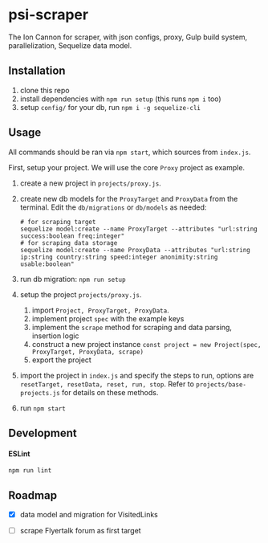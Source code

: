 # psi-scraper
The Ion Cannon for scraper, with json configs, proxy, Gulp build system, parallelization, Sequelize data model.


## Installation

1. clone this repo
2. install dependencies with `npm run setup` (this runs `npm i` too)
3. setup `config/` for your db, run `npm i -g sequelize-cli`


## Usage

All commands should be ran via `npm start`, which sources from `index.js`.

First, setup your project. We will use the core `Proxy` project as example.

1. create a new project in `projects/proxy.js`.
2. create new db models for the `ProxyTarget` and `ProxyData` from the terminal. Edit the `db/migrations` or `db/models` as needed:

    ```shell
    # for scraping target
    sequelize model:create --name ProxyTarget --attributes "url:string success:boolean freq:integer"
    # for scraping data storage
    sequelize model:create --name ProxyData --attributes "url:string ip:string country:string speed:integer anonimity:string usable:boolean"
    ```

3. run db migration: `npm run setup`
4. setup the project `projects/proxy.js`.
    1. import `Project, ProxyTarget, ProxyData`.
    2. implement project `spec` with the example keys
    3. implement the `scrape` method for scraping and data parsing, insertion logic
    4. construct a new project instance `const project = new Project(spec, ProxyTarget, ProxyData, scrape)`
    5. export the project
5. import the project in `index.js` and specify the steps to run, options are `resetTarget, resetData, reset, run, stop`. Refer to `projects/base-projects.js` for details on these methods.
6. run `npm start`


## Development

#### ESLint

```shell
npm run lint
```

## Roadmap

- [x] data model and migration for VisitedLinks
- [ ] scrape Flyertalk forum as first target

